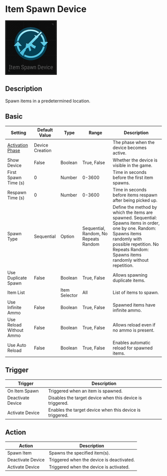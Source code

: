 # Item Spawn Device

![ItemSpawn Icon](../.images/DeviceIcons/Device_ItemSpawn.png)

## Description

Spawn items in a predetermined location.

## Basic

| Setting                   | Default Value | Type | Range | Description                                                                 |
|--------------------------|---------------|------|-------|-----------------------------------------------------------------------------|
| [Activation Phase](../General/Common_Device_Settings.md#activation-phase) | Device Creation | | | The phase when the device becomes active.                                 |
| Show Device               | False        | Boolean | True, False | Whether the device is visible in the game.                                  |
| First Spawn Time (s)      | 0            | Number | 0-3600 | Time in seconds before the first item spawns.                               |
| Respawn Time (s)          | 0            | Number | 0-3600 | Time in seconds before items respawn after being picked up.                  |
| Spawn Type                | Sequential   | Option | Sequential, Random, No Repeats Random | Define the method by which the items are spawned. Sequential: Spawns items in order, one by one. Random: Spawns items randomly with possible repetition. No Repeats Random: Spawns items randomly without repetition. |
| Use Duplicate Spawn       | False        | Boolean | True, False | Allows spawning duplicate items.                                            |
| Item List                 |              | Item Selector | All | List of items to spawn.                                                     |
| Use Infinite Ammo         | False        | Boolean | True, False | Spawned items have infinite ammo.                                           |
| Use Reload Without Ammo   | False        | Boolean | True, False | Allows reload even if no ammo is present.                                   |
| Use Auto Reload           | False        | Boolean | True, False | Enables automatic reload for spawned items.                                 |

## Trigger

| Trigger                | Description                                                                |
|-----------------------|----------------------------------------------------------------------------|
| On Item Spawn         | Triggered when an item is spawned.                                          |
| Deactivate Device     | Disables the target device when this device is triggered.                   |
| Activate Device       | Enables the target device when this device is triggered.                    |

## Action

| Action                | Description                                                                |
|-----------------------|----------------------------------------------------------------------------|
| Spawn Item            | Spawns the specified item(s).                                              |
| Deactivate Device     | Triggered when the device is deactivated.                                  |
| Activate Device       | Triggered when the device is activated.                                    |
